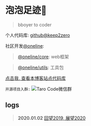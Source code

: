 # 泡泡足迹👣

>bboyer to coder

个人代码库: [github@keep2zero](https://github.com/keep2zero)

社区开发[@oneline](https://www.npmjs.com/search?q=%40oneline):
 
 >[@oneline/core](https://www.npmjs.com/package/@oneline/core): web框架

 >[@oneline/utils](https://www.npmjs.com/package/@oneline/utils): 工具包

[点击我, 查看本博客站点代码库](https://github.com/keep2zero/wutongwei)


`开源项目入群:` ![Taro Code微信群](http://www.wutongwei.com/webapp/assets/images/group.png)


## logs
 > **2020.01.02**  [回望2019, 展望2020](/md/2020flag)
